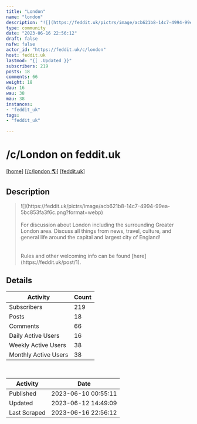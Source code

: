 ```yaml
---
title: "London" 
name: "london"
description: "![](https://feddit.uk/pictrs/image/acb621b8-14c7-4994-99ea-5bc853fa3f6c.png?format=webp)For discussion about London including the surrounding Greater London area. Discuss all things from news, travel, culture, and general life around the capital and largest city of England!Rules and other welcoming info can be found [here](https://feddit.uk/post/1)."
type: community
date: "2023-06-16 22:56:12"
draft: false
nsfw: false
actor_id: "https://feddit.uk/c/london"
host: feddit.uk
lastmod: "{[ .Updated }}"
subscribers: 219
posts: 18
comments: 66
weight: 18
dau: 16
wau: 38
mau: 38
instances:
- "feddit_uk"
tags: 
- "feddit_uk"

---
```


# /c/London on feddit.uk

[[home](/)]
[[/c/london 🌎](https://feddit.uk/c/london)]
[[feddit.uk](/instances/feddit_uk)]


## Description 

<blockquote class="description">
![](https://feddit.uk/pictrs/image/acb621b8-14c7-4994-99ea-5bc853fa3f6c.png?format=webp)<br><br>For discussion about London including the surrounding Greater London area. Discuss all things from news, travel, culture, and general life around the capital and largest city of England!<br><br><br>Rules and other welcoming info can be found [here](https://feddit.uk/post/1).
</blockquote>


## Details

| Activity | Count  |
|----------------------|---|
| Subscribers          | 219 |
| Posts                | 18  |
| Comments             | 66  |
| Daily Active Users   | 16  |
| Weekly Active Users  | 38  |
| Monthly Active Users | 38  |

<br>

| Activity | Date |
|----------------------|---|
| Published            | 2023-06-10 00:55:11 |
| Updated              | 2023-06-12 14:49:09 |
| Last Scraped         | 2023-06-16 22:56:12 |
